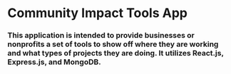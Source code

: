 # Community Impact Tools App
### This application is intended to provide businesses or nonprofits a set of tools to show off where they are working and what types of projects they are doing. It utilizes React.js, Express.js, and MongoDB. 
